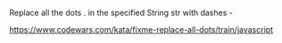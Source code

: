 <!-- PROBLEM DOMAIN -->

Replace all the dots . in the specified String str with dashes -

<!-- LINK TO CHALLENGE -->

https://www.codewars.com/kata/fixme-replace-all-dots/train/javascript
